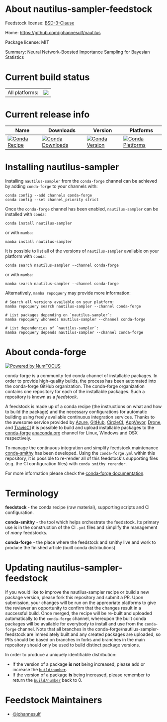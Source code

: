 About nautilus-sampler-feedstock
================================

Feedstock license: [BSD-3-Clause](https://github.com/conda-forge/nautilus-sampler-feedstock/blob/main/LICENSE.txt)

Home: https://github.com/johannesulf/nautilus

Package license: MIT

Summary: Neural Network-Boosted Importance Sampling for Bayesian Statistics

Current build status
====================


<table><tr><td>All platforms:</td>
    <td>
      <a href="https://dev.azure.com/conda-forge/feedstock-builds/_build/latest?definitionId=18694&branchName=main">
        <img src="https://dev.azure.com/conda-forge/feedstock-builds/_apis/build/status/nautilus-sampler-feedstock?branchName=main">
      </a>
    </td>
  </tr>
</table>

Current release info
====================

| Name | Downloads | Version | Platforms |
| --- | --- | --- | --- |
| [![Conda Recipe](https://img.shields.io/badge/recipe-nautilus--sampler-green.svg)](https://anaconda.org/conda-forge/nautilus-sampler) | [![Conda Downloads](https://img.shields.io/conda/dn/conda-forge/nautilus-sampler.svg)](https://anaconda.org/conda-forge/nautilus-sampler) | [![Conda Version](https://img.shields.io/conda/vn/conda-forge/nautilus-sampler.svg)](https://anaconda.org/conda-forge/nautilus-sampler) | [![Conda Platforms](https://img.shields.io/conda/pn/conda-forge/nautilus-sampler.svg)](https://anaconda.org/conda-forge/nautilus-sampler) |

Installing nautilus-sampler
===========================

Installing `nautilus-sampler` from the `conda-forge` channel can be achieved by adding `conda-forge` to your channels with:

```
conda config --add channels conda-forge
conda config --set channel_priority strict
```

Once the `conda-forge` channel has been enabled, `nautilus-sampler` can be installed with `conda`:

```
conda install nautilus-sampler
```

or with `mamba`:

```
mamba install nautilus-sampler
```

It is possible to list all of the versions of `nautilus-sampler` available on your platform with `conda`:

```
conda search nautilus-sampler --channel conda-forge
```

or with `mamba`:

```
mamba search nautilus-sampler --channel conda-forge
```

Alternatively, `mamba repoquery` may provide more information:

```
# Search all versions available on your platform:
mamba repoquery search nautilus-sampler --channel conda-forge

# List packages depending on `nautilus-sampler`:
mamba repoquery whoneeds nautilus-sampler --channel conda-forge

# List dependencies of `nautilus-sampler`:
mamba repoquery depends nautilus-sampler --channel conda-forge
```


About conda-forge
=================

[![Powered by
NumFOCUS](https://img.shields.io/badge/powered%20by-NumFOCUS-orange.svg?style=flat&colorA=E1523D&colorB=007D8A)](https://numfocus.org)

conda-forge is a community-led conda channel of installable packages.
In order to provide high-quality builds, the process has been automated into the
conda-forge GitHub organization. The conda-forge organization contains one repository
for each of the installable packages. Such a repository is known as a *feedstock*.

A feedstock is made up of a conda recipe (the instructions on what and how to build
the package) and the necessary configurations for automatic building using freely
available continuous integration services. Thanks to the awesome service provided by
[Azure](https://azure.microsoft.com/en-us/services/devops/), [GitHub](https://github.com/),
[CircleCI](https://circleci.com/), [AppVeyor](https://www.appveyor.com/),
[Drone](https://cloud.drone.io/welcome), and [TravisCI](https://travis-ci.com/)
it is possible to build and upload installable packages to the
[conda-forge](https://anaconda.org/conda-forge) [anaconda.org](https://anaconda.org/)
channel for Linux, Windows and OSX respectively.

To manage the continuous integration and simplify feedstock maintenance
[conda-smithy](https://github.com/conda-forge/conda-smithy) has been developed.
Using the ``conda-forge.yml`` within this repository, it is possible to re-render all of
this feedstock's supporting files (e.g. the CI configuration files) with ``conda smithy rerender``.

For more information please check the [conda-forge documentation](https://conda-forge.org/docs/).

Terminology
===========

**feedstock** - the conda recipe (raw material), supporting scripts and CI configuration.

**conda-smithy** - the tool which helps orchestrate the feedstock.
                   Its primary use is in the construction of the CI ``.yml`` files
                   and simplify the management of *many* feedstocks.

**conda-forge** - the place where the feedstock and smithy live and work to
                  produce the finished article (built conda distributions)


Updating nautilus-sampler-feedstock
===================================

If you would like to improve the nautilus-sampler recipe or build a new
package version, please fork this repository and submit a PR. Upon submission,
your changes will be run on the appropriate platforms to give the reviewer an
opportunity to confirm that the changes result in a successful build. Once
merged, the recipe will be re-built and uploaded automatically to the
`conda-forge` channel, whereupon the built conda packages will be available for
everybody to install and use from the `conda-forge` channel.
Note that all branches in the conda-forge/nautilus-sampler-feedstock are
immediately built and any created packages are uploaded, so PRs should be based
on branches in forks and branches in the main repository should only be used to
build distinct package versions.

In order to produce a uniquely identifiable distribution:
 * If the version of a package **is not** being increased, please add or increase
   the [``build/number``](https://docs.conda.io/projects/conda-build/en/latest/resources/define-metadata.html#build-number-and-string).
 * If the version of a package **is** being increased, please remember to return
   the [``build/number``](https://docs.conda.io/projects/conda-build/en/latest/resources/define-metadata.html#build-number-and-string)
   back to 0.

Feedstock Maintainers
=====================

* [@johannesulf](https://github.com/johannesulf/)

